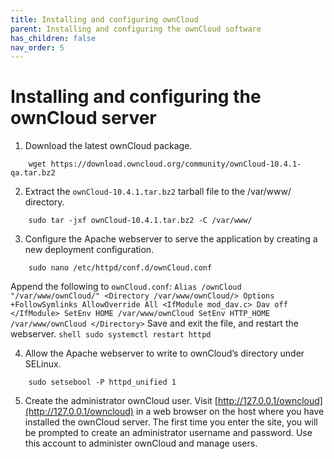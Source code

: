 ```yaml
---
title: Installing and configuring ownCloud
parent: Installing and configuring the ownCloud software
has_children: false
nav_order: 5
---
```


# Installing and configuring the ownCloud server

1. Download the latest ownCloud package.
```shell
	wget https://download.owncloud.org/community/ownCloud-10.4.1-qa.tar.bz2
```

2. Extract the `ownCloud-10.4.1.tar.bz2` tarball file to the /var/www/ directory.
```shell
	sudo tar -jxf ownCloud-10.4.1.tar.bz2 -C /var/www/
```

3. Configure the Apache webserver to serve the application by creating a new deployment configuration. 
```shell
	sudo nano /etc/httpd/conf.d/ownCloud.conf
```
Append the following to `ownCloud.conf`:
    ```
    Alias /ownCloud "/var/www/ownCloud/"
    <Directory /var/www/ownCloud/>
      Options +FollowSymlinks
      AllowOverride All
     <IfModule mod_dav.c>
      Dav off
     </IfModule>
     SetEnv HOME /var/www/ownCloud
     SetEnv HTTP_HOME /var/www/ownCloud
    </Directory>
    ```
Save and exit the file, and restart the webserver.
    ```shell
    	sudo systemctl restart httpd
    ```

4. Allow the Apache webserver to write to ownCloud’s directory under SELinux.
```shell
	sudo setsebool -P httpd_unified 1
```

5. Create the administrator ownCloud user. Visit [http://127.0.0.1/owncloud](http://127.0.0.1/owncloud) in a web browser on the host where you have installed the ownCloud server. The first time you enter the site, you will be prompted to create an administrator username and password. Use this account to administer ownCloud and manage users. 